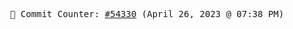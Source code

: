 <p align="center">
    <samp>
        📮 Commit Counter: <a href="https://github.com/Javascript-void0/Javascript-void0/commits/main">#54330</a> (April 26, 2023 @ 07:38 PM)
    </samp>
</p>